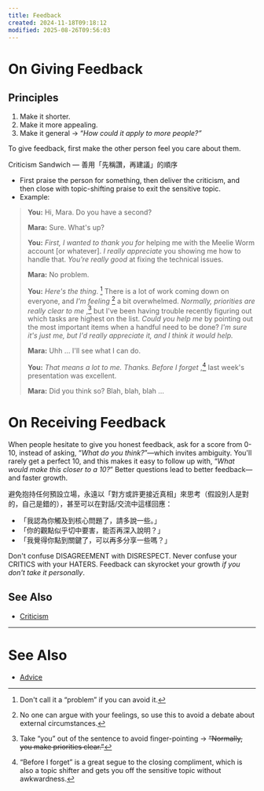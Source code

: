 ```yaml
---
title: Feedback
created: 2024-11-18T09:18:12
modified: 2025-08-26T09:56:03
---
```


# On Giving Feedback

## Principles

1. Make it shorter.
2. Make it more appealing.
3. Make it general → “_How could it apply to more people?”_

To give feedback, first make the other person feel you care about them.

Criticism Sandwich — 善用「先稱讚，再建議」的順序

* First praise the person for something, then deliver the criticism, and then close with topic-shifting praise to exit the sensitive topic.
* Example:

> **You:** Hi, Mara. Do you have a second?
>
> **Mara:** Sure. What's up?
>
> **You:** _First, I wanted to thank you for_ helping me with the Meelie Worm account [or whatever]. _I really appreciate_ you showing me how to handle that. _You're really good_ at fixing the technical issues.
>
> **Mara:** No problem.
>
> **You:** _Here's the thing_. [^1] There is a lot of work coming down on everyone, and _I'm feeling_ [^2] a bit overwhelmed. _Normally, priorities are really clear to me_ ,[^3] but I've been having trouble recently figuring out which tasks are highest on the list. _Could you help me_ by pointing out the most important items when a handful need to be done? _I'm sure it's just me, but I'd really appreciate it, and I think it would help._
>
> **Mara:** Uhh … I'll see what I can do.
>
> **You:** _That means a lot to me. Thanks. Before I forget_ ,[^4] last week's presentation was excellent.
>
> **Mara:** Did you think so? Blah, blah, blah …

# On Receiving Feedback

When people hesitate to give you honest feedback, ask for a score from 0-10, instead of asking, “_What do you think?_”—which invites ambiguity. You'll rarely get a perfect 10, and this makes it easy to follow up with, “_What would make this closer to a 10?_” Better questions lead to better feedback—and faster growth.

避免抱持任何預設立場，永遠以「對方或許更接近真相」來思考（假設別人是對的，自己是錯的），甚至可以在對話/交流中這樣回應：

* 「我認為你觸及到核心問題了，請多說一些。」
* 「你的觀點似乎切中要害，能否再深入說明？」
* 「我覺得你點到關鍵了，可以再多分享一些嗎？」

Don't confuse DISAGREEMENT with DISRESPECT. Never confuse your CRITICS with your HATERS. Feedback can skyrocket your growth _if you don't take it personally_.

## See Also

* [Criticism](criticism.md)

---

# See Also

* [Advice](advice.md)

[^1]: Don't call it a “problem” if you can avoid it.
[^2]: No one can argue with your feelings, so use this to avoid a debate about external circumstances.
[^3]: Take “you” out of the sentence to avoid finger-pointing → ~~“Normally, you make priorities clear.”~~
[^4]: “Before I forget” is a great segue to the closing compliment, which is also a topic shifter and gets you off the sensitive topic without awkwardness.
